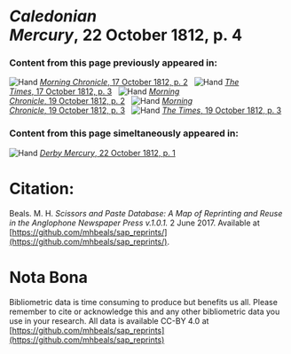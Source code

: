 # *Caledonian Mercury*, 22 October 1812, p. 4  
  
### Content from this page previously appeared in:  
![Hand](http://scissorsandpaste.net/wp-content/uploads/2017/06/smallhandpointer.png) [*Morning Chronicle*, 17 October 1812, p. 2](https://mhbeals.github.io/sap_html/Morning-Chronicle/Morning-Chronicle-17-October-1812-p-2)  
![Hand](http://scissorsandpaste.net/wp-content/uploads/2017/06/smallhandpointer.png) [*The Times*, 17 October 1812, p. 3](https://mhbeals.github.io/sap_html/The-Times/The-Times-17-October-1812-p-3)  
![Hand](http://scissorsandpaste.net/wp-content/uploads/2017/06/smallhandpointer.png) [*Morning Chronicle*, 19 October 1812, p. 2](https://mhbeals.github.io/sap_html/Morning-Chronicle/Morning-Chronicle-19-October-1812-p-2)  
![Hand](http://scissorsandpaste.net/wp-content/uploads/2017/06/smallhandpointer.png) [*Morning Chronicle*, 19 October 1812, p. 3](https://mhbeals.github.io/sap_html/Morning-Chronicle/Morning-Chronicle-19-October-1812-p-3)  
![Hand](http://scissorsandpaste.net/wp-content/uploads/2017/06/smallhandpointer.png) [*The Times*, 19 October 1812, p. 3](https://mhbeals.github.io/sap_html/The-Times/The-Times-19-October-1812-p-3)  
  
### Content from this page simeltaneously appeared in:  
![Hand](http://scissorsandpaste.net/wp-content/uploads/2017/06/smallhandpointer.png) [*Derby Mercury*, 22 October 1812, p. 1](https://mhbeals.github.io/sap_html/Derby-Mercury/Derby-Mercury-22-October-1812-p-1)  


# Citation: 

Beals. M. H. *Scissors and Paste Database: A Map of Reprinting and Reuse in the Anglophone Newspaper Press v.1.0.1.* 2 June 2017. Available at [https://github.com/mhbeals/sap_reprints/](https://github.com/mhbeals/sap_reprints/). 

# Nota Bona

Bibliometric data is time consuming to produce but benefits us all. Please remember to cite or acknowledge this and any other bibliometric data you use in your research. All data is available CC-BY 4.0 at [https://github.com/mhbeals/sap_reprints](https://github.com/mhbeals/sap_reprints)